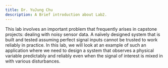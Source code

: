 ```yaml
---
title: Dr. YuJung Chu
description: A Brief introduction about Lab2.
---
```


This lab involves an important problem that frequently arises in capstone projects: dealing with noisy sensor data. A naïvely designed system that is built and tested assuming perfect signal inputs cannot be trusted to work reliably in practice. In this lab, we will look at an example of such an application where we need to design a system that observes a physical variable predictably and reliably even when the signal of interest is mixed in with various disturbances.
